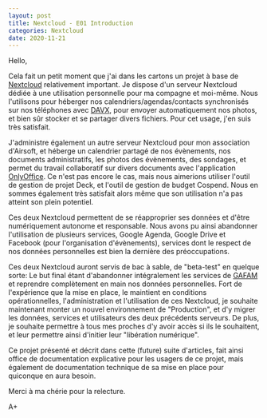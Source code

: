 ```yaml
---
layout: post
title: Nextcloud - E01 Introduction
categories: Nextcloud
date: 2020-11-21
---
```


Hello,

Cela fait un petit moment que j'ai dans les cartons un projet à base de [Nextcloud](https://nextcloud.com/) relativement important. Je dispose d'un serveur Nextcloud dédiée à une utilisation personnelle pour ma compagne et moi-même. Nous l'utilisons pour héberger nos calendriers/agendas/contacts synchronisés sur nos téléphones avec [DAVX](https://www.davx5.com/), pour envoyer automatiquement nos photos, et bien sûr stocker et se partager divers fichiers. Pour cet usage, j'en suis très satisfait.

J'administre également un autre serveur Nextcloud pour mon association d'Airsoft, et héberge un calendrier partagé de nos évènements, nos documents administratifs, les photos des évènements, des sondages, et permet du travail collaboratif sur divers documents avec l'application [OnlyOffice](https://www.onlyoffice.com/fr/). Ce  n'est pas encore le cas, mais nous aimerions utiliser l'outil de gestion de projet Deck, et l'outil de gestion de budget Cospend. Nous en sommes également très satisfait alors même que son utilisation n'a pas atteint son plein potentiel.

Ces deux Nextcloud permettent de se réapproprier ses données et d'être numériquement autonome et responsable. Nous avons pu ainsi abandonner l'utilisation de plusieurs services, Google Agenda, Google Drive et Facebook (pour l'organisation d'évènements), services dont le respect de nos données personnelles est bien la dernière des préoccupations.

Ces deux Nextcloud auront servis de bac à sable, de "beta-test" en quelque sorte: Le but final étant d'abandonner intégralement les services de [GAFAM](https://fr.wikipedia.org/wiki/GAFAM) et reprendre complètement en main nos données personnelles. Fort de l'expérience que la mise en place, le maintient en conditions opérationnelles, l'administration et l'utilisation de ces Nextcloud, je souhaite maintenant monter un nouvel environnement de "Production", et d'y migrer les données, services et utilisateurs des deux précédents serveurs. De plus, je souhaite permettre à tous mes proches d'y avoir accès si ils le souhaitent, et leur permettre ainsi d'initier leur "libération numérique".

Ce projet présenté et décrit dans cette (future) suite d'articles, fait ainsi office de documentation explicative pour les usagers de ce projet, mais également de documentation technique de sa mise en place pour quiconque en aura besoin.

Merci à ma chérie pour la relecture.

A+
